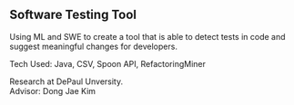 ## Software Testing Tool
Using ML and SWE to create a tool that is able to detect tests in code and suggest meaningful changes for developers.

Tech Used: Java, CSV, Spoon API, RefactoringMiner

Research at DePaul Unversity. <br/>
Advisor: Dong Jae Kim
